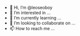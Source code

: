 - 👋 Hi, I’m @leoseoboy
- 👀 I’m interested in ...
- 🌱 I’m currently learning ...
- 💞️ I’m looking to collaborate on ...
- 📫 How to reach me ...

<!---
leoseoboy/leoseoboy is a ✨ special ✨ repository because its `README.md` (this file) appears on your GitHub profile.
You can click the Preview link to take a look at your changes.
--->
